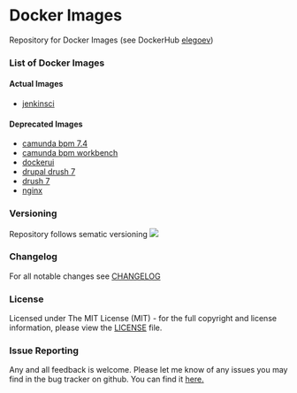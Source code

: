 # Docker Images
Repository for Docker Images (see DockerHub [elegoev](https://hub.docker.com/u/elegoev))

### List of Docker Images
#### Actual Images
- [jenkinsci](https://github.com/elegoev/docker-jenkinsci)

#### Deprecated Images
- [camunda bpm 7.4](./docker-camunda-bpm-74)
- [camunda bpm workbench](./docker-camunda-bpm-workbench)
- [dockerui](./docker-dockerui)
- [drupal drush 7](./docker-drupal-drush-7)
- [drush 7](./docker-drush-7)
- [nginx](./docker-nginx)

### Versioning
Repository follows sematic versioning  [![](https://img.shields.io/badge/semver-2.0.0-green.svg)](http://semver.org)

### Changelog
For all notable changes see [CHANGELOG](https://github.com/elegoev/docker-images/blob/master/CHANGELOG.md)

### License
Licensed under The MIT License (MIT) - for the full copyright and license information, please view the [LICENSE](https://github.com/elegoev/docker-images/blob/master/LICENSE) file.

### Issue Reporting
Any and all feedback is welcome.  Please let me know of any issues you may find in the bug tracker on github. You can find it [here. ](https://github.com/elegoev/docker-images/issues)
